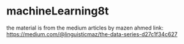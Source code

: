 # machineLearning8t
the material is from the medium articles by mazen ahmed
link:
https://medium.com/@linguisticmaz/the-data-series-d27c1f34c627
